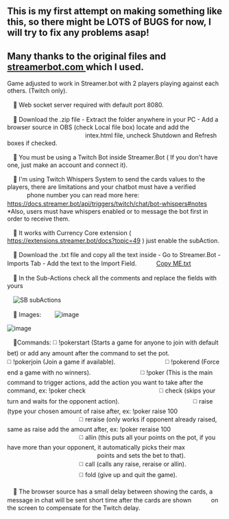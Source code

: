 ## This is my first attempt on making something like this, so there might be LOTS of BUGS for now, I will try to fix any problems asap!
## Many thanks to the original files and [streamerbot.com ](https://streamer.bot/) which I used.

Game adjusted to work in Streamer.bot with 2 players playing against each others. (Twitch only).

　🔘 Web socket server required with default port 8080.

　🔘 Download the .zip file - Extract the folder anywhere in your PC - Add a browser source in OBS (check Local file box) locate and add the    
　　　　　　　　　　　　　intex.html file, uncheck Shutdown and Refresh boxes if checked.

　🔘 You must be using a Twitch Bot inside Streamer.Bot ( If you don't have one, just make an account and connect it).

　🔘 I'm using Twitch Whispers System to send the cards values to the players, there are limitations and your chatbot must have a verified
　　　 phone number you can read more here: https://docs.streamer.bot/api/triggers/twitch/chat/bot-whispers#notes 
　　　　　*Also, users must have whispers enabled or to message the bot first in order to receive them.

　🔘 It works with Currency Core extension ( https://extensions.streamer.bot/docs?topic=49 ) just enable the subAction.

　🔘 Download the .txt file and copy all the text inside - Go to Streamer.Bot - Imports Tab - Add the text to the Import Field.
 　　　[Copy ME.txt](https://github.com/user-attachments/files/16776644/Copy.ME.txt)

　🔘 In the Sub-Actions check all the comments and replace the fields with yours
  
　![SB subActions](https://github.com/user-attachments/assets/eb5fb5ed-6dd5-4c23-b8ab-36235ac0d770)

　🔘 Images:
　　![image](https://github.com/user-attachments/assets/9936b17a-35c1-4ac2-9403-758a25713a82)

![image](https://github.com/user-attachments/assets/dda09d06-26e5-4dad-8340-e4273c906493)
 
　🔘Commands: ◻️ !pokerstart (Starts a game for anyone to join with default bet) or add any amount after the command to set the pot.
‎　　　　　　　　◻️ !pokerjoin (Join a game if available). 
　　　　　　　　◻️ !pokerend (Force end a game with no winners).
　　　　　　　　◻️ !poker (This is the main command to trigger actions, add the action you want to take after the command, ex: !poker check
　　　　　　　　　　　　◻️ check (skips your turn and waits for the opponent action).
　　　　　　　　　　　　◻️ raise (type your chosen amount of raise after, ex: !poker raise 100
　　　　　　　　　　　　◻️ reraise (only works if opponent already raised, same as raise add the amount after, ex: !poker reraise 100
　　　　　　　　　　　　◻️ allin (this puts all your points on the pot, if you have more than your opponent, it automatically picks their max 
　　　　　　　　　　　　　　　points and sets the bet to that).   
　　　　　　　　　　　　◻️ call (calls any raise, reraise or allin).
　　　　　　　　　　　　◻️ fold (give up and quit the game).        
  
　🔘 The browser source has a small delay between showing the cards, a message in chat will be sent short time after the cards are shown 
　　　on the screen to compensate for the Twitch delay.
